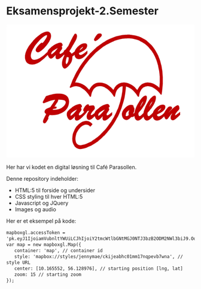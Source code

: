 # Eksamensprojekt-2.Semester

![logo.png](images/logo.png)

Her har vi kodet en digital løsning til Café Parasollen.

Denne repository indeholder:
* HTML:5 til forside og undersider
* CSS styling til hver HTML:5
* Javascript og JQuery
* Images og audio

Her er et eksempel på kode:

 
 ~~~
 mapboxgl.accessToken = 'pk.eyJ1IjoiamVubnltYWUiLCJhIjoiY2tmcWtlbGNtMGJ0NTJ3bzB2ODM2NWl3biJ9.OoNBfHTXEtINPw6pee5DVg';
var map = new mapboxgl.Map({
    container: 'map', // container id
    style: 'mapbox://styles/jennymae/ckijeabhc01mm17nqpevb7wna', // style URL
    center: [10.165552, 56.128976], // starting position [lng, lat]
    zoom: 15 // starting zoom
});
 ~~~
